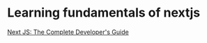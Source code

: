 # Learning fundamentals of nextjs
<a href="https://www.udemy.com/course/next-js-the-complete-developers-guide">Next JS: The Complete Developer's Guide</a>
